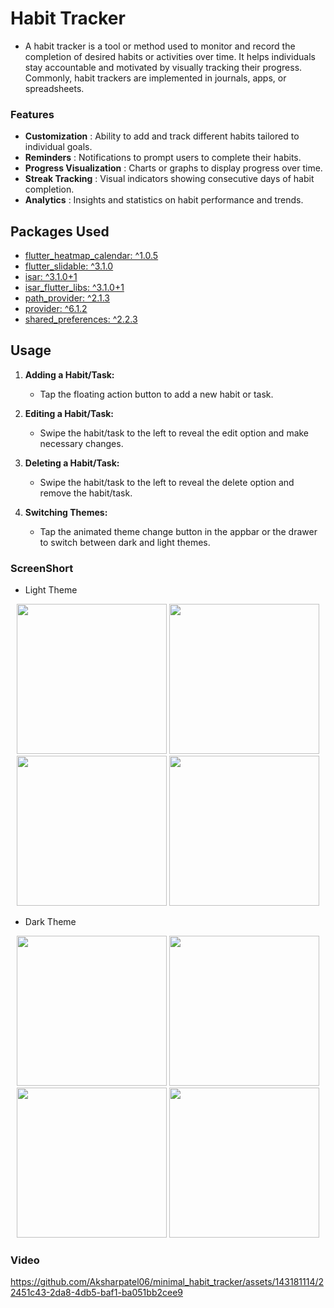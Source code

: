 # Habit Tracker

* A habit tracker is a tool or method used to monitor and record the completion of desired habits or activities over time. It helps individuals stay accountable and motivated by visually tracking their progress. Commonly, habit trackers are implemented in journals, apps, or spreadsheets.

### Features 
* **Customization** : Ability to add and track different habits tailored to individual goals.
* **Reminders** : Notifications to prompt users to complete their habits.
* **Progress Visualization** : Charts or graphs to display progress over time.
* **Streak Tracking** : Visual indicators showing consecutive days of habit completion.
* **Analytics** : Insights and statistics on habit performance and trends.

## Packages Used

- [flutter_heatmap_calendar: ^1.0.5](https://pub.dev/packages/flutter_heatmap_calendar)
- [flutter_slidable: ^3.1.0](https://pub.dev/packages/flutter_slidable)
- [isar: ^3.1.0+1](https://pub.dev/packages/isar)
- [isar_flutter_libs: ^3.1.0+1](https://pub.dev/packages/isar_flutter_libs)
- [path_provider: ^2.1.3](https://pub.dev/packages/path_provider)
- [provider: ^6.1.2](https://pub.dev/packages/provider)
- [shared_preferences: ^2.2.3](https://pub.dev/packages/shared_preferences)

## Usage

1. **Adding a Habit/Task:**
   - Tap the floating action button to add a new habit or task.
   
2. **Editing a Habit/Task:**
   - Swipe the habit/task to the left to reveal the edit option and make necessary changes.
   
3. **Deleting a Habit/Task:**
   - Swipe the habit/task to the left to reveal the delete option and remove the habit/task.
   
4. **Switching Themes:**
   - Tap the animated theme change button in the appbar or the drawer to switch between dark and light themes.

### ScreenShort

* Light Theme

<p align='center'>
   <img src='https://github.com/Aksharpatel06/minimal_habit_tracker/assets/143181114/541eef2f-cef7-4885-b320-b2e81c0c1b50' width=240>
   <img src='https://github.com/Aksharpatel06/minimal_habit_tracker/assets/143181114/0aff9441-150f-4304-a71a-8065864fce43' width=240>
   <img src='https://github.com/Aksharpatel06/minimal_habit_tracker/assets/143181114/dd4cee04-9c4c-4e5c-b0bb-c836912ed099' width=240>
   <img src='https://github.com/Aksharpatel06/minimal_habit_tracker/assets/143181114/96f0d73f-83e6-42f6-a4f9-1aa74b587c5c' width=240>
</p>

* Dark Theme

<p align='center'>
   <img src='https://github.com/Aksharpatel06/minimal_habit_tracker/assets/143181114/9d8d645f-d041-4f93-b0b9-ccdc47ce35ff' width=240>
   <img src='https://github.com/Aksharpatel06/minimal_habit_tracker/assets/143181114/70fd670d-5533-413a-b16d-6e31f6200190' width=240>
   <img src='https://github.com/Aksharpatel06/minimal_habit_tracker/assets/143181114/08636a91-d87b-4306-851b-5b91b9e2d066' width=240>
   <img src='https://github.com/Aksharpatel06/minimal_habit_tracker/assets/143181114/a575cf19-e589-49b5-a336-a2957b39ba18' width=240>
</p>

### Video

https://github.com/Aksharpatel06/minimal_habit_tracker/assets/143181114/22451c43-2da8-4db5-baf1-ba051bb2cee9
